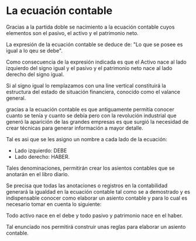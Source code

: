# La ecuación contable

Gracias a la partida doble se nacimiento a la ecuación contable cuyos elementos son el pasivo, el activo y el patrimonio neto.  

La expresión de la ecuación contable se deduce de: "Lo que se posee es igual a lo qeu se debe".

Como consecuencia de la expresión indicada es que el Activo nace al lado izquierdo del signo igual y el pasivo y el patrimonio neto nace al lado derecho del signo igual.

Si al signo igual lo remplazamos con una line vertical constituirá la estructura del estado de situación financiera, conocido como el valance general.

gracias a la ecuación contable es que antiguamente permitía conocer cuanto se tenía y cuanto se debía pero con la revolución industrial que generó la aparición de las grandes empresas es que surgió la necesidad de crear técnicas para generar información a mayor detalle.

Tal es asi que se les asigno un nombre a cada lado de la ecuación:  

* Lado izquierdo: DEBE
* Lado derecho: HABER.

Tales denominaciones, permitirán crear los asientos
contables que se anotarán en el libro diario.

Se precisa que todas las anotaciones o registros en la contabilidad generará la igualdad en la ecuación contable tal como se a demostrado y es indispensable conocer como elaborar un asiento contable y para lo cual es necesario tomar en cuenta lo siguiente:

Todo activo nace en el debe y todo pasivo y patrimonio nace en el haber.

Tal enunciado nos permitirá construir unas reglas para elaborar un asiento contable.
